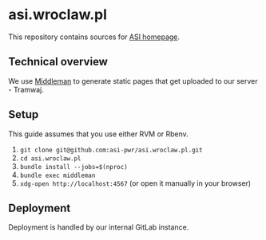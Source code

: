 # asi.wroclaw.pl

This repository contains sources for [ASI homepage](https://asi.wroclaw.pl).

## Technical overview

We use [Middleman](https://middlemanapp.com/) to generate static pages that get uploaded to our server - Tramwaj.

## Setup

This guide assumes that you use either RVM or Rbenv.

1. `git clone git@github.com:asi-pwr/asi.wroclaw.pl.git`
2. `cd asi.wroclaw.pl`
3. `bundle install --jobs=$(nproc)`
4. `bundle exec middleman`
5. `xdg-open http://localhost:4567` (or open it manually in your browser)

## Deployment

Deployment is handled by our internal GitLab instance.
